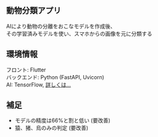 ## 動物分類アプリ
AIにより動物の分離をおこなモデルを作成後、   
その学習済みモデルを使い、スマホからの画像を元に分類する

## 環境情報
フロント: Flutter  
バックエンド: Python (FastAPI, Uvicorn)  
AI: TensorFlow, [詳しくは...](https://github.com/ietsuka/animal_div_ml)

## 補足
- モデルの精度は66%と割と低い (要改善)  
- 猿、猪、烏のみの判定 (要改善)  
